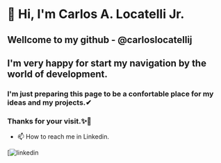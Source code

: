 # 👋 Hi, I'm Carlos A. Locatelli Jr.
## Wellcome to my github - @carloslocatellij

## I'm very happy for start my navigation by the world of development.

### I'm just preparing this page to be a confortable place for  my ideas and my projects.✔


### Thanks for your visit.✨💖

- 📫 How to reach me in Linkedin.

[![linkedin](https://www.linkedin.com/in/carloslocatelli/)








<!---
carloslocatellij/carloslocatellij is a ✨ special ✨ repository because its `README.md` (this file) appears on your GitHub profile.
You can click the Preview link to take a look at your changes.
--->
